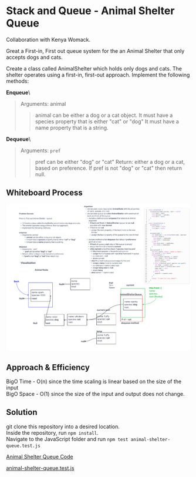 # Stack and Queue - Animal Shelter Queue

Collaboration with Kenya Womack.

Great a First-in, First out queue system for the an Animal Shelter that only accepts dogs and cats.

Create a class called AnimalShelter which holds only dogs and cats. The shelter operates using a first-in, first-out approach. Implement the following methods:

**Enqueue**\
>Arguments: animal
>>animal can be either a dog or a cat object.
>>It must have a species property that is either "cat" or "dog"
>>It must have a name property that is a string.

**Dequeue**\
>Arguments: `pref`
>>pref can be either "dog" or "cat"
>>Return: either a dog or a cat, based on preference.
>>If pref is not "dog" or "cat" then return null.

## Whiteboard Process

![LinkedList Whiteboard](../.../../../../assets/challenge12whiteboard.png)

## Approach & Efficiency

BigO Time - O(n) since the time scaling is linear based on the size of the input\
BigO Space - O(1) since the size of the input and output does not change.

## Solution

git clone this repository into a desired location.\
Inside the repository, run `npm install`.\
Navigate to the JavaScript folder and run `npm test animal-shelter-queue.test.js`

[Animal Shelter Queue Code](./index.js)

[animal-shelter-queue.test.js](./animal-shelter-queue.test.js)
